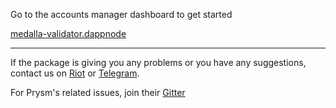 Go to the accounts manager dashboard to get started

[medalla-validator.dappnode](http://medalla-validator.dappnode/)

---

If the package is giving you any problems or you have any suggestions, contact us on [Riot](https://riot.im/app/#/room/#DAppNode:matrix.org) or [Telegram](https://t.me/dappnode).

For Prysm's related issues, join their [Gitter](https://gitter.im/prysmaticlabs/prysm)
